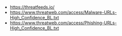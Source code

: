 * <https://threatfeeds.io/>
* <https://www.threatweb.com/access/Malware-URLs-High_Confidence_BL.txt>
* <https://www.threatweb.com/access/Phishing-URLs-High_Confidence_BL.txt>
